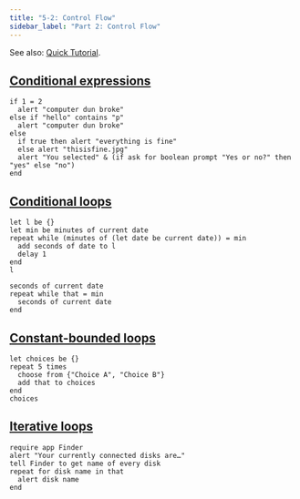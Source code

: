 ```yaml
---
title: "5-2: Control Flow"
sidebar_label: "Part 2: Control Flow"
---
```


See also: [Quick Tutorial](/docs/tutorial/control-flow).

## [Conditional expressions](/docs/ref/grammar#compound)

```
if 1 = 2
  alert "computer dun broke"
else if "hello" contains "p"
  alert "computer dun broke"
else
  if true then alert "everything is fine"
  else alert "thisisfine.jpg"
  alert "You selected" & (if ask for boolean prompt "Yes or no?" then "yes" else "no")
end
```

## [Conditional loops](/docs/ref/grammar#compound)

```
let l be {}
let min be minutes of current date
repeat while (minutes of (let date be current date)) = min
  add seconds of date to l
  delay 1
end
l
```

```
seconds of current date
repeat while that = min
  seconds of current date
end
```

## [Constant-bounded loops](/docs/ref/grammar#compound)

```
let choices be {}
repeat 5 times
  choose from {"Choice A", "Choice B"}
  add that to choices
end
choices
```

## [Iterative loops](/docs/ref/grammar#compound)

```
require app Finder
alert "Your currently connected disks are…"
tell Finder to get name of every disk
repeat for disk name in that
  alert disk name
end
```
